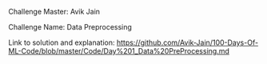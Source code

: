 Challenge Master: Avik Jain 

Challenge Name: Data Preprocessing

Link to solution and explanation: https://github.com/Avik-Jain/100-Days-Of-ML-Code/blob/master/Code/Day%201_Data%20PreProcessing.md